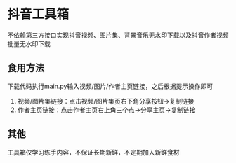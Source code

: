 # 抖音工具箱
不依赖第三方接口实现抖音视频、图片集、背景音乐无水印下载以及抖音作者视频批量无水印下载

## 食用方法
下载代码执行main.py输入视频/图片/作者主页链接，之后根据提示操作即可
1. 视频/图片集链接：点击视频/图片集页右下角分享按钮->复制链接
2. 作者主页链接：点击作者主页右上角三个点->分享主页->复制链接

## 其他
工具箱仅学习练手内容，不保证长期新鲜，不定期加入新鲜食材